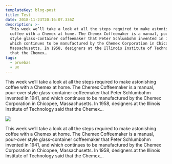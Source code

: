 ```yaml
---
templateKey: blog-post
title: Test
date: 2018-11-23T20:16:07.336Z
description: >-
  This week we’ll take a look at all the steps required to make astonishing
  coffee with a Chemex at home. The Chemex Coffeemaker is a manual, pour-over
  style glass-container coffeemaker that Peter Schlumbohm invented in 1941, and
  which continues to be manufactured by the Chemex Corporation in Chicopee,
  Massachusetts. In 1958, designers at the Illinois Institute of Technology said
  that the Chemex…
tags:
  - pruebas
  - ux
---
```

This week we’ll take a look at all the steps required to make astonishing coffee with a Chemex at home. The Chemex Coffeemaker is a manual, pour-over style glass-container coffeemaker that Peter Schlumbohm invented in 1941, and which continues to be manufactured by the Chemex Corporation in Chicopee, Massachusetts. In 1958, designers at the Illinois Institute of Technology said that the Chemex…

![](/img/chemex.jpg)

This week we’ll take a look at all the steps required to make astonishing coffee with a Chemex at home. The Chemex Coffeemaker is a manual, pour-over style glass-container coffeemaker that Peter Schlumbohm invented in 1941, and which continues to be manufactured by the Chemex Corporation in Chicopee, Massachusetts. In 1958, designers at the Illinois Institute of Technology said that the Chemex…
